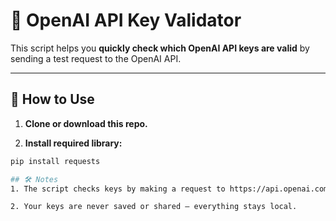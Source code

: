 

# 🔑 OpenAI API Key Validator

This script helps you **quickly check which OpenAI API keys are valid** by sending a test request to the OpenAI API.

---

## 📂 How to Use

1. **Clone or download this repo.**

2. **Install required library:**

```bash
pip install requests

## 🛠️ Notes
1. The script checks keys by making a request to https://api.openai.com/v1/models.

2. Your keys are never saved or shared — everything stays local.
